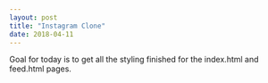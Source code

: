 ```yaml
---
layout: post
title: "Instagram Clone"
date: 2018-04-11
---
```


Goal for today is to get all the styling finished for the index.html and feed.html pages.